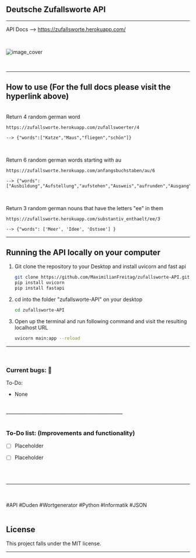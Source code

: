 
## Deutsche Zufallsworte API

__________________________________________________


API Docs --> https://zufallsworte.herokuapp.com/


<br>

![image_cover](https://user-images.githubusercontent.com/46624616/165381268-82eef7fe-7b8d-4515-a06d-aec7d3d62518.png)


<br>

__________________________________________________


<!-- How to use -->
## How to use (For the full docs please visit the hyperlink above)
   
<br>
Return 4 random german word

    https://zufallsworte.herokuapp.com/zufallswoerter/4
    
    --> {"words":["Katze","Maus","fliegen","schön"]}

<br> 

Return 6 random german words starting with au 
 
    https://zufallsworte.herokuapp.com/anfangsbuchstaben/au/6
    
    --> {"words":["Ausbildung","Aufstellung","aufstehen","Ausweis","aufrunden","Ausgang"]}

<br> 

Return 3 random german nouns that have the letters "ee" in them 

    https://zufallsworte.herokuapp.com/substantiv_enthaelt/ee/3
    
    --> {"words": ['Meer', 'Idee', 'Ostsee'] }

__________________________________________________


<!-- GETTING STARTED -->
## Running the API locally on your computer


1. Git clone the repository to your Desktop and install uvicorn and fast api 
   ```sh
   git clone https://github.com/MaximilianFreitag/zufallsworte-API.git
   pip install uvicorn
   pip install fastapi
   ```

2. cd into the folder "zufallsworte-API" on your desktop
   ```sh
   cd zufallsworte-API
   ```
   
3. Open up the terminal and run following command and visit the resulting localhost URL
   ```sh
   uvicorn main:app --reload
   ```



__________________________________________________

<br>

### Current bugs: 🐞

To-Do:

- None



<br>
__________________________________________________

<br>
<br>

### To-Do list: (Improvements and functionality)

- [ ] Placeholder
- [ ] Placeholder


<br>
<br>

__________________________________________________
<br />
<br />
#API #Duden #Wortgenerator #Python #Informatik #JSON 
<br />
<br />



## License
This project falls under the MIT license.



__________________________________________________

<br>
<br>
<br>
<br>
